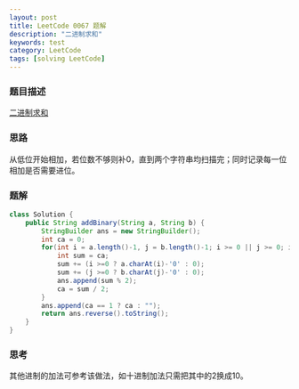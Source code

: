 ```yaml
---
layout: post
title: LeetCode 0067 题解
description: "二进制求和"
keywords: test
category: LeetCode
tags: [solving LeetCode]
---
```


### 题目描述
[二进制求和](https://leetcode-cn.com/problems/add-binary/)

### 思路
从低位开始相加，若位数不够则补0，直到两个字符串均扫描完；同时记录每一位相加是否需要进位。

### 题解

```java
class Solution {
    public String addBinary(String a, String b) {
        StringBuilder ans = new StringBuilder();
    	int ca = 0;
        for(int i = a.length()-1, j = b.length()-1; i >= 0 || j >= 0; i--,j--) {
        	int sum = ca;
        	sum += (i >=0 ? a.charAt(i)-'0' : 0);
        	sum += (j >=0 ? b.charAt(j)-'0' : 0);
        	ans.append(sum % 2);
        	ca = sum / 2;
        }
        ans.append(ca == 1 ? ca : "");
        return ans.reverse().toString();
    }
}
```

### 思考
其他进制的加法可参考该做法，如十进制加法只需把其中的2换成10。